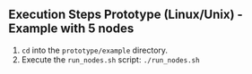 ## Execution Steps Prototype (Linux/Unix) - Example with 5 nodes
1.  `cd` into the `prototype/example` directory.
2. Execute the `run_nodes.sh` script: `./run_nodes.sh` 